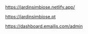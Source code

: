 https://jardinsimbiose.netlify.app/

https://jardinsimbiose.pt

https://dashboard.emailjs.com/admin
